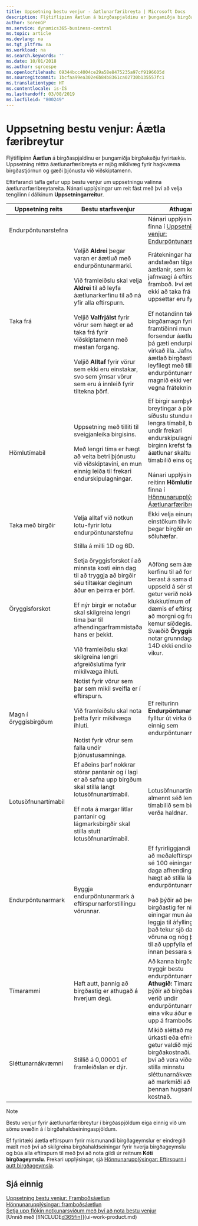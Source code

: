 ```yaml
---
title: Uppsetning bestu venjur - áætlunarfæribreyta | Microsoft Docs
description: Flýtiflipinn Áætlun á birgðaspjaldinu er þungamiðja birgðakeðju fyrirtækis. Uppsetning réttra áætlunarfæribreyta er mjög mikilvæg fyrir hagkvæma birgðastjórnun og gæði þjónustu við viðskiptamenn.
author: SorenGP
ms.service: dynamics365-business-central
ms.topic: article
ms.devlang: na
ms.tgt_pltfrm: na
ms.workload: na
ms.search.keywords: ''
ms.date: 10/01/2018
ms.author: sgroespe
ms.openlocfilehash: 69344bcc4004ce29a58e8475235a97cf9196605d
ms.sourcegitcommit: 1bcfaa99ea302e6b84b8361ca02730b135557fc1
ms.translationtype: HT
ms.contentlocale: is-IS
ms.lasthandoff: 03/08/2019
ms.locfileid: "800249"
---
```

# <a name="setup-best-practices-planning-parameters"></a>Uppsetning bestu venjur: Áætla færibreytur
Flýtiflipinn **Áætlun** á birgðaspjaldinu er þungamiðja birgðakeðju fyrirtækis. Uppsetning réttra áætlunarfæribreyta er mjög mikilvæg fyrir hagkvæma birgðastjórnun og gæði þjónustu við viðskiptamenn.  

 Eftirfarandi tafla gefur upp bestu venjur um uppsetningu valinna áætlunarfæribreytareita. Nánari upplýsingar um reit fást með því að velja tengilinn í dálkinum **Uppsetningarreitur**.  

|Uppsetning reits|Bestu starfsvenjur|Athugasemd|  
|-----------------|-------------------|-------------|  
|Endurpöntunarstefna||Nánari upplýsingar er að finna í [Uppsetning bestu venjur: Endurpöntunarstefnur](setup-best-practices-reordering-policies.md).|  
|Taka frá|Veljið **Aldrei** þegar varan er áætluð með endurpöntunarmarki.<br /><br /> Við framleiðslu skal velja **Aldrei** til að leyfa áætlunarkerfinu til að ná yfir alla eftirspurn.<br /><br /> Veljið **Valfrjálst** fyrir vörur sem hægt er að taka frá fyrir viðskiptamenn með mestan forgang.<br /><br /> Veljið **Alltaf** fyrir vörur sem ekki eru einstakar, svo sem ýmsar vörur sem eru á innleið fyrir tiltekna þörf.|Frátekningar hafa yfirleitt andstæðan tilgang en áætlanir, sem koma jafnvægi á eftirspurn og framboð. Því ætti almennt ekki að taka frá vörur sem uppsettar eru fyrir áætlun.<br /><br /> Ef notandinn tekur frá birgðamagn fyrir eftirspurn í framtíðinni mun það trufla forsendur áætlunarinnar og þá gæti endurpöntunarmark virkað illa. Jafnvel þótt áætlað birgðastig sé leyfilegt með tilliti til endurpöntunarmarks, má magnið ekki vera til staðar vegna frátekningarinnar.|  
|Hömlutímabil|Uppsetning með tilliti til sveigjanleika birgisins.<br /><br /> Með lengri tíma er hægt að veita betri þjónustu við viðskiptavini, en mun einnig leiða til frekari endurskipulagningar.|Ef birgir samþykkir breytingar á pöntunum á síðustu stundu má nota lengra tímabil, búðu þig undir frekari endurskipulagningu. Ef birginn krefst fastrar áætlunar skaltu stytta tímabilið eins og hægt er.<br /><br /> Nánari upplýsingar um reitinn **Hömlutímabil** eru að finna í [Hönnunarupplýsingar: Áætlunarfæribreytur](design-details-planning-parameters.md).|  
|Taka með birgðir|Velja alltaf við notkun lotu-fyrir lotu endurpöntunarstefnu|Ekki velja einungis í einstökum tilvikum, eins og þegar birgðir eru ekki söluhæfar.|  
|Öryggisforskot|Stilla á milli 1D og 6D.<br /><br /> Setja öryggisforskot í að minnsta kosti einn dag til að tryggja að birgðir séu tiltækar deginum áður en þeirra er þörf.<br /><br /> Ef nýr birgir er notaður skal skilgreina lengri tíma þar til afhendingarframmistaða hans er þekkt.<br /><br /> Við framleiðslu skal skilgreina lengri afgreiðslutíma fyrir mikilvæga íhluti.|Aðföng sem áætluð eru af kerfinu til að forðast uppseld berast á sama dag og uppseld á sér stað. Þetta getur verið nokkrum klukkutímum of seint, til dæmis ef eftirspurnina þarf að morgni og framboðið kemur síðdegis. **Athugið:** Svæðið **Öryggisforskot** notar grunndagatal. Því eru 14D ekki endilega tvær vikur.|  
|Magn í öryggisbirgðum|Notist fyrir vörur sem þar sem mikil sveifla er í eftirspurn.<br /><br /> Við framleiðslu skal nota þetta fyrir mikilvæga íhluti.<br /><br /> Notist fyrir vörur sem falla undir þjónustusamninga.|Ef reiturinn **Endurpöntunarmark** er fylltur út virka öryggisbirgðir einnig sem endurpöntunarmark.|  
|Lotusöfnunartímabil|Ef aðeins þarf nokkrar stórar pantanir og í lagi er að safna upp birgðum skal stilla langt lotusöfnunartímabil.<br /><br /> Ef nota á margar litlar pantanir og lágmarksbirgðir skal stilla stutt lotusöfnunartímabil.|Lotusöfnunartímabilið er almennt séð lengsta tímabilið sem birgðir munu verða haldnar.|  
|Endurpöntunarmark|Byggja endurpöntunarmark á eftirspurnarforstillingu vörunnar.|Ef fyrirliggjandi gögn sýna að meðaleftirspurn vörunnar sé 100 einingar með sjö daga afhendingartíma er hægt að stilla lágmark endurpöntunarmarks á 100.<br /><br /> Það þýðir að þegar birgðastig fer niður fyrir 100 einingar mun áætlunarkerfið leggja til áfyllingu þar sem það tekur sjö daga að ná í vöruna og nóg þarf að vera til að uppfylla eftirspurnina innan þessara sjö daga.|  
|Tímarammi|Haft autt, þannig að birgðastig er athugað á hverjum degi.|Að kanna birgðastig daglega tryggir bestu endurpöntunarmarksáætlun. **Athugið:** Tímaramminn 1V þýðir að birgðastig getur verið undir endurpöntunarmarkinu í eina viku áður en stungið er upp á framboðspöntun.|  
|Sléttunarnákvæmni|Stillið á 0,00001 ef framleiðslan er dýr.|Mikið sléttað magn af úrkasti eða efnisnotkun getur valdið mjög háum birgðakostnaði. Það kann því að vera viðeigandi að stilla minnstu sléttunarnákvæmni með það að markmiði að lágmarka þennan hugsanlega kostnað.|  

> [!NOTE]  
>  Bestu venjur fyrir áætlunarfæribreytur í birgðaspjöldum eiga einnig við um sömu svæðin á í birgðahaldseiningaspjöldum.  
>   
>  Ef fyrirtæki áætla eftirspurn fyrir mismunandi birgðageymslur er eindregið mælt með því að skilgreina birgðahaldseiningar fyrir hverja birgðageymslu og búa alla eftirspurn til með því að nota gildi úr reitnum **Kóti birgðageymslu**. Frekari upplýsingar, sjá [Hönnunarupplýsingar: Eftirspurn í autt birgðageymsla](design-details-demand-at-blank-location.md).  

## <a name="see-also"></a>Sjá einnig  
 [Uppsetning bestu venjur: Framboðsáætlun](setup-best-practices-supply-planning.md)   
 [Hönnunarupplýsingar: framboðsáætlun](design-details-supply-planning.md)   
 [Setja upp flókin notkunarsviðum með því að nota bestu venjur](set-up-complex-application-areas-using-best-practices.md)  
 [Unnið með [!INCLUDE[d365fin](includes/d365fin_md.md)]](ui-work-product.md)
